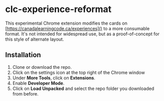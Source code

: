# clc-experience-reformat

This experimental Chrome extension modifies the cards on [https://canadalearningcode.ca/experiences]() to a more consumable format. It's not intended for widespread use, but as a proof-of-concept for this style of alternate layout.

## Installation
1. Clone or download the repo.
2. Click on the settings icon at the top right of the Chrome window
3. Under **More Tools**, click on **Extensions**.
4. Enable **Developer Mode**.
5. Click on **Load Unpacked** and select the repo folder you downloaded from before.
